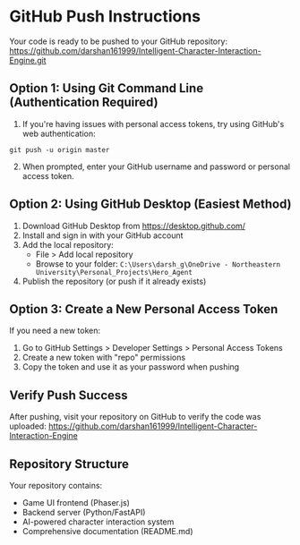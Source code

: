 # GitHub Push Instructions

Your code is ready to be pushed to your GitHub repository:
https://github.com/darshan161999/Intelligent-Character-Interaction-Engine.git

## Option 1: Using Git Command Line (Authentication Required)

1. If you're having issues with personal access tokens, try using GitHub's web authentication:

```
git push -u origin master
```

2. When prompted, enter your GitHub username and password or personal access token.

## Option 2: Using GitHub Desktop (Easiest Method)

1. Download GitHub Desktop from https://desktop.github.com/
2. Install and sign in with your GitHub account
3. Add the local repository:
   - File > Add local repository
   - Browse to your folder: `C:\Users\darsh_g\OneDrive - Northeastern University\Personal_Projects\Hero_Agent`
4. Publish the repository (or push if it already exists)

## Option 3: Create a New Personal Access Token

If you need a new token:

1. Go to GitHub Settings > Developer Settings > Personal Access Tokens
2. Create a new token with "repo" permissions
3. Copy the token and use it as your password when pushing

## Verify Push Success

After pushing, visit your repository on GitHub to verify the code was uploaded:
https://github.com/darshan161999/Intelligent-Character-Interaction-Engine

## Repository Structure

Your repository contains:
- Game UI frontend (Phaser.js)
- Backend server (Python/FastAPI)
- AI-powered character interaction system
- Comprehensive documentation (README.md) 
